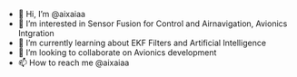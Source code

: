 - 👋 Hi, I’m @aixaiaa
- 👀 I’m interested in Sensor Fusion for Control and Airnavigation, Avionics Intgration
- 🌱 I’m currently learning about EKF Filters and Artificial Intelligence
- 💞️ I’m looking to collaborate on Avionics development
- 📫 How to reach me @aixaiaa

<!---
aixaiaa/aixaiaa is a ✨ special ✨ repository because its `README.md` (this file) appears on your GitHub profile.
You can click the Preview link to take a look at your changes.
--->
